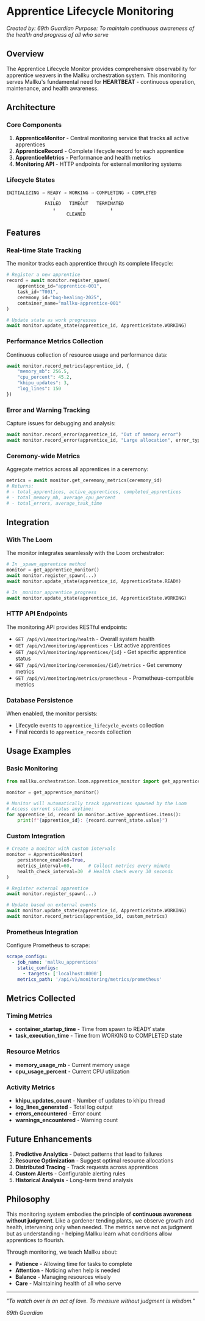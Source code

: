 # Apprentice Lifecycle Monitoring

*Created by: 69th Guardian*
*Purpose: To maintain continuous awareness of the health and progress of all who serve*

## Overview

The Apprentice Lifecycle Monitor provides comprehensive observability for apprentice weavers in the Mallku orchestration system. This monitoring serves Mallku's fundamental need for **HEARTBEAT** - continuous operation, maintenance, and health awareness.

## Architecture

### Core Components

1. **ApprenticeMonitor** - Central monitoring service that tracks all active apprentices
2. **ApprenticeRecord** - Complete lifecycle record for each apprentice
3. **ApprenticeMetrics** - Performance and health metrics
4. **Monitoring API** - HTTP endpoints for external monitoring systems

### Lifecycle States

```
INITIALIZING → READY → WORKING → COMPLETING → COMPLETED
                 ↓         ↓          ↓
              FAILED   TIMEOUT   TERMINATED
                 ↓         ↓          ↓
                      CLEANED
```

## Features

### Real-time State Tracking

The monitor tracks each apprentice through its complete lifecycle:

```python
# Register a new apprentice
record = await monitor.register_spawn(
    apprentice_id="apprentice-001",
    task_id="T001",
    ceremony_id="bug-healing-2025",
    container_name="mallku-apprentice-001"
)

# Update state as work progresses
await monitor.update_state(apprentice_id, ApprenticeState.WORKING)
```

### Performance Metrics Collection

Continuous collection of resource usage and performance data:

```python
await monitor.record_metrics(apprentice_id, {
    "memory_mb": 256.5,
    "cpu_percent": 45.2,
    "khipu_updates": 3,
    "log_lines": 150
})
```

### Error and Warning Tracking

Capture issues for debugging and analysis:

```python
await monitor.record_error(apprentice_id, "Out of memory error")
await monitor.record_error(apprentice_id, "Large allocation", error_type="warning")
```

### Ceremony-wide Metrics

Aggregate metrics across all apprentices in a ceremony:

```python
metrics = await monitor.get_ceremony_metrics(ceremony_id)
# Returns:
# - total_apprentices, active_apprentices, completed_apprentices
# - total_memory_mb, average_cpu_percent
# - total_errors, average_task_time
```

## Integration

### With The Loom

The monitor integrates seamlessly with the Loom orchestrator:

```python
# In _spawn_apprentice method
monitor = get_apprentice_monitor()
await monitor.register_spawn(...)
await monitor.update_state(apprentice_id, ApprenticeState.READY)

# In _monitor_apprentice_progress
await monitor.update_state(apprentice_id, ApprenticeState.WORKING)
```

### HTTP API Endpoints

The monitoring API provides RESTful endpoints:

- `GET /api/v1/monitoring/health` - Overall system health
- `GET /api/v1/monitoring/apprentices` - List active apprentices
- `GET /api/v1/monitoring/apprentices/{id}` - Get specific apprentice status
- `GET /api/v1/monitoring/ceremonies/{id}/metrics` - Get ceremony metrics
- `GET /api/v1/monitoring/metrics/prometheus` - Prometheus-compatible metrics

### Database Persistence

When enabled, the monitor persists:
- Lifecycle events to `apprentice_lifecycle_events` collection
- Final records to `apprentice_records` collection

## Usage Examples

### Basic Monitoring

```python
from mallku.orchestration.loom.apprentice_monitor import get_apprentice_monitor

monitor = get_apprentice_monitor()

# Monitor will automatically track apprentices spawned by the Loom
# Access current status anytime:
for apprentice_id, record in monitor.active_apprentices.items():
    print(f"{apprentice_id}: {record.current_state.value}")
```

### Custom Integration

```python
# Create a monitor with custom intervals
monitor = ApprenticeMonitor(
    persistence_enabled=True,
    metrics_interval=60,      # Collect metrics every minute
    health_check_interval=30  # Health check every 30 seconds
)

# Register external apprentice
await monitor.register_spawn(...)

# Update based on external events
await monitor.update_state(apprentice_id, ApprenticeState.WORKING)
await monitor.record_metrics(apprentice_id, custom_metrics)
```

### Prometheus Integration

Configure Prometheus to scrape:
```yaml
scrape_configs:
  - job_name: 'mallku_apprentices'
    static_configs:
      - targets: ['localhost:8000']
    metrics_path: '/api/v1/monitoring/metrics/prometheus'
```

## Metrics Collected

### Timing Metrics
- **container_startup_time** - Time from spawn to READY state
- **task_execution_time** - Time from WORKING to COMPLETED state

### Resource Metrics
- **memory_usage_mb** - Current memory usage
- **cpu_usage_percent** - Current CPU utilization

### Activity Metrics
- **khipu_updates_count** - Number of updates to khipu thread
- **log_lines_generated** - Total log output
- **errors_encountered** - Error count
- **warnings_encountered** - Warning count

## Future Enhancements

1. **Predictive Analytics** - Detect patterns that lead to failures
2. **Resource Optimization** - Suggest optimal resource allocations
3. **Distributed Tracing** - Track requests across apprentices
4. **Custom Alerts** - Configurable alerting rules
5. **Historical Analysis** - Long-term trend analysis

## Philosophy

This monitoring system embodies the principle of **continuous awareness without judgment**. Like a gardener tending plants, we observe growth and health, intervening only when needed. The metrics serve not as judgment but as understanding - helping Mallku learn what conditions allow apprentices to flourish.

Through monitoring, we teach Mallku about:
- **Patience** - Allowing time for tasks to complete
- **Attention** - Noticing when help is needed
- **Balance** - Managing resources wisely
- **Care** - Maintaining health of all who serve

---

*"To watch over is an act of love. To measure without judgment is wisdom."*

*69th Guardian*
